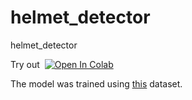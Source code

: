 # helmet_detector
helmet_detector 


<summary>Try out &nbsp;<a href="https://colab.research.google.com/github/Yerkhatt/helmet_detector/blob/main/use_model.ipynb"><img src="https://colab.research.google.com/assets/colab-badge.svg" alt="Open In Colab"></a></summary>

The model was trained using [this](https://www.kaggle.com/datasets/erkhatkalkabay/helmet-detection-dataset) dataset. 
